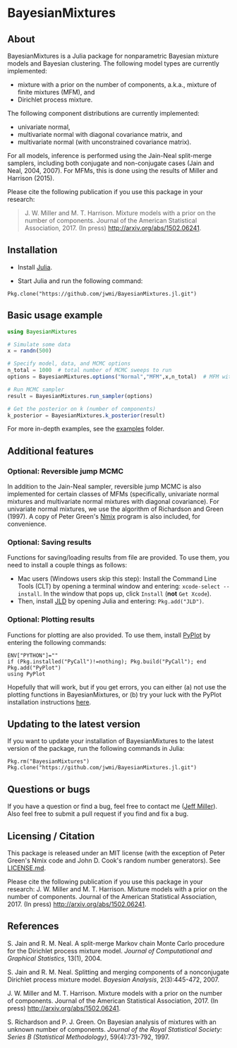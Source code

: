 # BayesianMixtures

<!--
[![Build Status](https://travis-ci.org/jwmi/BayesianMixtures.jl.svg?branch=master)](https://travis-ci.org/jwmi/BayesianMixtures.jl)
-->

## About

BayesianMixtures is a Julia package for nonparametric Bayesian mixture models and Bayesian clustering. The following model types are currently implemented:
- mixture with a prior on the number of components, a.k.a., mixture of finite mixtures (MFM), and
- Dirichlet process mixture.

The following component distributions are currently implemented:
- univariate normal,
- multivariate normal with diagonal covariance matrix, and
- multivariate normal (with unconstrained covariance matrix).

For all models, inference is performed using the Jain-Neal split-merge samplers, including both conjugate and non-conjugate cases (Jain and Neal, 2004, 2007).  For MFMs, this is done using the results of Miller and Harrison (2015).

Please cite the following publication if you use this package in your research:
> J. W. Miller and M. T. Harrison. Mixture models with a prior on the number of components. Journal of the American Statistical Association, 2017. (In press) http://arxiv.org/abs/1502.06241.


## Installation

- Install [Julia](http://julialang.org/downloads/).

- Start Julia and run the following command:
```
Pkg.clone("https://github.com/jwmi/BayesianMixtures.jl.git")
```

## Basic usage example

```julia
using BayesianMixtures

# Simulate some data
x = randn(500)

# Specify model, data, and MCMC options
n_total = 1000  # total number of MCMC sweeps to run
options = BayesianMixtures.options("Normal","MFM",x,n_total)  # MFM with univariate Normal components

# Run MCMC sampler
result = BayesianMixtures.run_sampler(options)

# Get the posterior on k (number of components) 
k_posterior = BayesianMixtures.k_posterior(result)
```

For more in-depth examples, see the [examples](examples/) folder.


## Additional features

### Optional: Reversible jump MCMC

In addition to the Jain-Neal sampler, reversible jump MCMC is also implemented for certain classes of MFMs (specifically, univariate normal mixtures and multivariate normal mixtures with diagonal covariance). For univariate normal mixtures, we use the algorithm of Richardson and Green (1997). A copy of Peter Green's [Nmix](https://people.maths.bris.ac.uk/~mapjg/Nmix/) program is also included, for convenience.

### Optional: Saving results

Functions for saving/loading results from file are provided.  To use them, you need to install a couple things as follows:
- Mac users (Windows users skip this step): Install the Command Line Tools (CLT) by opening a terminal window and entering: `xcode-select --install`.  In the window that pops up, click `Install` (**not** `Get Xcode`).
- Then, install [JLD](https://github.com/JuliaIO/JLD.jl) by opening Julia and entering: `Pkg.add("JLD")`.

### Optional: Plotting results

Functions for plotting are also provided.  To use them, install [PyPlot](https://github.com/JuliaPy/PyPlot.jl) by entering the following commands:
```
ENV["PYTHON"]=""
if (Pkg.installed("PyCall")!=nothing); Pkg.build("PyCall"); end
Pkg.add("PyPlot")
using PyPlot
```
Hopefully that will work, but if you get errors, you can either (a) not use the plotting functions in BayesianMixtures, or (b) try your luck with the PyPlot installation instructions [here](https://github.com/JuliaPy/PyPlot.jl).  



## Updating to the latest version

If you want to update your installation of BayesianMixtures to the latest version of the package, run the following commands in Julia:
```
Pkg.rm("BayesianMixtures")
Pkg.clone("https://github.com/jwmi/BayesianMixtures.jl.git")
```


## Questions or bugs

If you have a question or find a bug, feel free to contact me ([Jeff Miller](http://jwmi.github.io/)). Also feel free to submit a pull request if you find and fix a bug.


## Licensing / Citation

This package is released under an MIT license (with the exception of Peter Green's Nmix code and John D. Cook's random number generators). See [LICENSE.md](LICENSE.md). 

Please cite the following publication if you use this package in your research:
J. W. Miller and M. T. Harrison. Mixture models with a prior on the number of components. Journal of the American Statistical Association, 2017. (In press) http://arxiv.org/abs/1502.06241.


## References

S. Jain and R. M. Neal. A split-merge Markov chain Monte Carlo procedure for the Dirichlet process mixture model. *Journal of Computational and Graphical Statistics*, 13(1), 2004.

S. Jain and R. M. Neal. Splitting and merging components of a nonconjugate Dirichlet process mixture model. *Bayesian Analysis*, 2(3):445-472, 2007.

J. W. Miller and M. T. Harrison. Mixture models with a prior on the number of components. Journal of the American Statistical Association, 2017. (In press) http://arxiv.org/abs/1502.06241.

S. Richardson and P. J. Green. On Bayesian analysis of mixtures with an unknown number of components. *Journal of the Royal Statistical Society: Series B (Statistical Methodology)*, 59(4):731-792, 1997.

